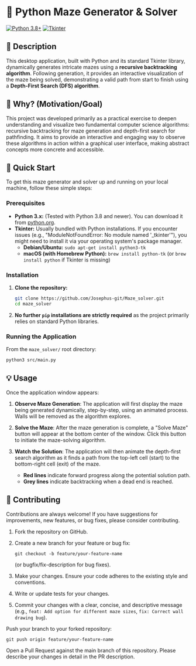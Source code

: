 # 🐍 Python Maze Generator & Solver

[![Python 3.8+](https://img.shields.io/badge/Python-3.8%2B-blue.svg?style=flat&logo=python&logoColor=white)](https://www.python.org/)
[![Tkinter](https://img.shields.io/badge/GUI-Tkinter-informational?style=flat&logo=tcl&logoColor=white)](https://docs.python.org/3/library/tkinter.html)

## 📝 Description
This desktop application, built with Python and its standard Tkinter library, dynamically generates intricate mazes using a **recursive backtracking algorithm**. Following generation, it provides an interactive visualization of the maze being solved, demonstrating a valid path from start to finish using a **Depth-First Search (DFS) algorithm**.

## 🤔 Why? (Motivation/Goal)
This project was developed primarily as a practical exercise to deepen understanding and visualize two fundamental computer science algorithms: recursive backtracking for maze generation and depth-first search for pathfinding. It aims to provide an interactive and engaging way to observe these algorithms in action within a graphical user interface, making abstract concepts more concrete and accessible.

## 🚀 Quick Start

To get this maze generator and solver up and running on your local machine, follow these simple steps:

### Prerequisites
* **Python 3.x:** (Tested with Python 3.8 and newer). You can download it from [python.org](https://www.python.org/downloads/).
* **Tkinter:** Usually bundled with Python installations. If you encounter issues (e.g., "ModuleNotFoundError: No module named '_tkinter'"), you might need to install it via your operating system's package manager.
    * **Debian/Ubuntu:** `sudo apt-get install python3-tk`
    * **macOS (with Homebrew Python):** `brew install python-tk` (or `brew install python` if Tkinter is missing)

### Installation

1.  **Clone the repository:**
    ```bash
    git clone https://github.com/Josephus-git/Maze_solver.git
    cd maze_solver
    ```

2.  **No further `pip` installations are strictly required** as the project primarily relies on standard Python libraries.

### Running the Application

From the `maze_solver/` root directory:
```bash
python3 src/main.py
```

## 💡 Usage
Once the application window appears:
1. **Observe Maze Generation**: The application will first display the maze being generated dynamically, step-by-step, using an animated process. Walls will be removed as the algorithm explores.

2. **Solve the Maze**: After the maze generation is complete, a "Solve Maze" button will appear at the bottom center of the window. Click this button to initiate the maze-solving algorithm.

3. **Watch the Solution**: The application will then animate the depth-first search algorithm as it finds a path from the top-left cell (start) to the bottom-right cell (exit) of the maze.

   * **Red lines** indicate forward progress along the potential solution path.
   * **Grey lines** indicate backtracking when a dead end is reached.

## 🤝 Contributing
Contributions are always welcome! If you have suggestions for improvements, new features, or bug fixes, please consider contributing.
1. Fork the repository on GitHub.
   
2. Create a new branch for your feature or bug fix:

   ```
   git checkout -b feature/your-feature-name
   ```
   (or bugfix/fix-description for bug fixes).

3. Make your changes. Ensure your code adheres to the existing style and conventions.

4. Write or update tests for your changes.

5. Commit your changes with a clear, concise, and descriptive message (e.g., `feat: Add option for different maze sizes`, `fix: Correct wall drawing bug`).

Push your branch to your forked repository:
```
git push origin feature/your-feature-name
```
Open a Pull Request against the main branch of this repository. Please describe your changes in detail in the PR description.






